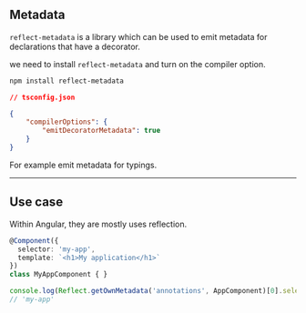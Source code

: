 ## Metadata

`reflect-metadata` is a library which can be used to emit metadata for declarations that have a decorator.

we need to install `reflect-metadata` and turn on the compiler option.

```bash
npm install reflect-metadata
```

```json
// tsconfig.json

{
    "compilerOptions": {
        "emitDecoratorMetadata": true
    }
}
```

For example emit metadata for typings.

---

## Use case

Within Angular, they are mostly uses  reflection.

```typescript
@Component({
  selector: 'my-app',
  template: `<h1>My application</h1>`
})
class MyAppComponent { }
```

```typescript
console.log(Reflect.getOwnMetadata('annotations', AppComponent)[0].selector);
// 'my-app'
```

